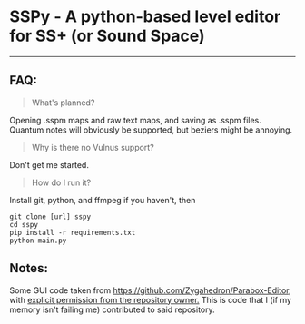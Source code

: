 # SSPy - A python-based level editor for SS+ (or Sound Space)



---
## FAQ:
> What's planned?

Opening .sspm maps and raw text maps, and saving as .sspm files.\
Quantum notes will obviously be supported, but beziers might be annoying.

> Why is there no Vulnus support?

Don't get me started.

> How do I run it?

Install git, python, and ffmpeg if you haven't, then
```
git clone [url] sspy
cd sspy
pip install -r requirements.txt
python main.py
```

## Notes:

Some GUI code taken from https://github.com/Zygahedron/Parabox-Editor, with [explicit permission from the repository owner.][1] This is code that I (if my memory isn't failing me) contributed to said repository.


[1]: https://i.imgur.com/7JyRsjb.png (Permission proof)
